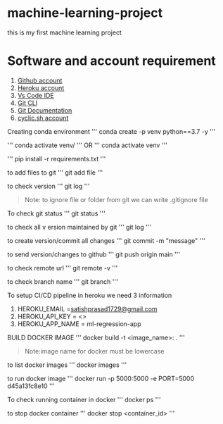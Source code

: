 # machine-learning-project
this is my first machine learning project

# Software and account requirement
1. [Github account](https://github.com/)
2. [Heroku account](https://dashboard.heroku.com/)
3. [Vs Code IDE](https://code.visualstudio.com/download)
4. [Git CLI](https://git-scm.com/downloads)
5. [Git Documentation](https://git-scm.com/docs/git)
6. [cyclic.sh account](https://www.cyclic.sh/)

Creating conda environment
'''
conda create -p venv python==3.7 -y
'''

'''
conda activate venv/
'''
OR
'''
conda activate venv
'''

'''
pip install -r requirements.txt
'''

to add files to git
'''
git add file
'''

to check version
'''
git log
'''

> Note: to ignore file or folder from git we can write .gitignore file

To check git status
'''
git status
'''

to check all v ersion maintained by git
'''
git log
'''

to create version/commit all changes
'''
git commit -m "message"
'''

to send version/changes to github
'''
git push origin main
'''

to check remote url
'''
git remote -v
'''

to check branch name
'''
git branch
'''

To setup CI/CD pipeline in heroku we need 3 information

1. HEROKU_EMAIL =satishprasad1729@gmail.com
2. HEROKU_API_KEY = <>
3. HEROKU_APP_NAME = ml-regression-app

BUILD DOCKER IMAGE
'''
docker build -t <image_name>:<tagname> .
'''
> Note:image name for docker must be lowercase

to list docker images
'''
docker images
'''

to run docker image
'''
docker run -p 5000:5000 -e PORT=5000 d45a13fc8e10
'''

To check running container in docker
'''
docker ps
'''

to stop docker container
'''
docker stop <container_id>
'''


